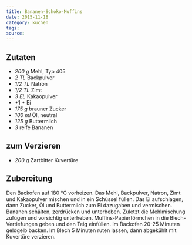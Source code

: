 ```yaml
---
title: Bananen-Schoko-Muffins
date: 2015-11-18
category: kuchen
tags: 
source: 
---
```

## Zutaten
- *200 g* Mehl, Typ 405
- *2 TL* Backpulver
- *1/2 TL*  Natron
- *1/2 TL*  Zimt 
- *3 EL*  Kakaopulver
- *1 *  Ei
- *175 g*  brauner Zucker
- *100 ml*  Öl, neutral
- *125 g*  Buttermilch
- *3*  reife Bananen
## zum Verzieren
- *200 g* Zartbitter Kuvertüre

## Zubereitung
Den Backofen auf 180 °C vorheizen. Das Mehl, Backpulver, Natron, Zimt und Kakaopulver mischen und in ein Schüssel füllen. Das Ei aufschlagen, dann Zucker, Öl und Buttermilch zum Ei dazugaben und vermischen. Bananen schälten, zerdrücken und unterheben. Zuletzt die Mehlmischung zufügen und vorsichtig unterheben. Muffins-Papierförmchen in die Blech-Vertiefungen geben und den Teig einfüllen. Im Backofen 20-25 Minuten geldgelb backen. Im Blech 5 Minuten ruten lassen, dann abgekühlt mit Kuvertüre verzieren.



